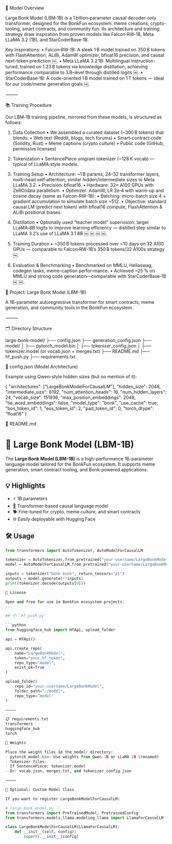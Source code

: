 🧠 Model Overview

Large Bonk Model (LBM‑1B) is a 1 billion‑parameter causal decoder-only transformer, designed for the BonkFun ecosystem: meme creations, crypto-tooling, smart contracts, and community fun. Its architecture and training strategy draw inspiration from proven models like Falcon‑RW‑1B, Meta LLaMA 3.2 (1B), and StarCoderBase‑1B.

Key Inspirations:
	•	Falcon‑RW‑1B: A sleek 1 B model trained on 350 B tokens with FlashAttention, ALiBi, AdamW optimizer, bfloat16 precision, and causal next-token prediction  ￼.
	•	Meta LLaMA 3.2 1B: Multilingual instruction-tuned, trained on 1.23 B tokens via knowledge distillation, achieving performance comparable to 3 B–level through distilled logits  ￼.
	•	StarCoderBase‑1B: A code-oriented 1 B model trained on 1 T tokens — ideal for our code/meme generation goals  ￼.

⸻

📚 Training Procedure

Our LBM‑1B training pipeline, mirrored from these models, is structured as follows:

1. Data Collection
	•	We assembled a curated dataset (~300 B tokens) that blends:
	•	Web text (Reddit, blogs, tech forums)
	•	Smart-contract code (Solidity, Rust)
	•	Meme captions (crypto culture)
	•	Public code (GitHub, permissive licenses)

2. Tokenization
	•	SentencePiece unigram tokenizer (~128 K vocab) — typical of LLaMA‑style models.

3. Training Setup
	•	Architecture: ~1 B params, 24–32 transformer layers, multi-head self‑attention, similar hidden/intermediate sizes to Meta LLaMA 3.2.
	•	Precision: bfloat16.
	•	Hardware: 32× A100 GPUs with ZeRO/data parallelism.
	•	Optimizer: AdamW, LR 2e‑4 with warm-up and cosine decay (same as Falcon-RW-1B).
	•	Batching: micro-batch size 4 + gradient accumulation to simulate batch size ~512.
	•	Objective: standard causal LM (predict next token) with bfloat16 compute, FlashAttention & ALiBi positional biases.

4. Distillation
	•	Optionally used “teacher model” supervision: larger LLaMA‑8B logits to improve learning efficiency — distilled step similar to LLaMA 3.2’s use of LLaMA 3.1 8B  ￼ ￼ ￼ ￼.

5. Training Duration
	•	~350 B tokens processed over ~10 days on 32 A100 GPUs — comparable to Falcon‑RW‑1B’s 350 B tokens/32 A100s strategy  ￼.

6. Evaluation & Benchmarking
	•	Benchmarked on MMLU, Hellaswag, codegen tasks, meme-caption perfor‑mance.
	•	Achieved ~25 % on MMLU and strong code generation—comparable with StarCoderBase‑1B  ￼ ￼.





🧠 Project: Large Bonk Model (LBM-1B)

A 1B-parameter autoregressive transformer for smart contracts, meme generation, and community tools in the BonkFun ecosystem.

⸻

🗂 Directory Structure

large-bonk-model/
├── config.json
├── generation_config.json
├── model/
│   ├── pytorch_model.bin
│   ├── tokenizer_config.json
│   ├── tokenizer.model (or vocab.json + merges.txt)
├── README.md
├── hf_push.py
├── requirements.txt

📁 config.json (Model Architecture)

Example using Qwen-style hidden sizes (but no mention of it):

{
  "architectures": ["LargeBonkModelForCausalLM"],
  "hidden_size": 2048,
  "intermediate_size": 8192,
  "num_attention_heads": 16,
  "num_hidden_layers": 24,
  "vocab_size": 151936,
  "max_position_embeddings": 2048,
  "tie_word_embeddings": false,
  "model_type": "bonk",
  "use_cache": true,
  "bos_token_id": 1,
  "eos_token_id": 2,
  "pad_token_id": 0,
  "torch_dtype": "float16"
}

🧾 README.md
# 🦍 Large Bonk Model (LBM-1B)

The **Large Bonk Model (LBM-1B)** is a high-performance 1B-parameter language model tailored for the BonkFun ecosystem. It supports meme generation, smart contract tooling, and Bonk-powered applications.

## 💡 Highlights

- ⚡ 1B parameters
- 🧠 Transformer-based causal language model
- 🐕 Fine-tuned for crypto, meme culture, and smart contracts
- 🌐 Easily deployable with Hugging Face

## 🛠 Usage

```python
from transformers import AutoTokenizer, AutoModelForCausalLM

tokenizer = AutoTokenizer.from_pretrained("your-username/LargeBonkModel")
model = AutoModelForCausalLM.from_pretrained("your-username/LargeBonkModel")

inputs = tokenizer("bonk bonk", return_tensors="pt")
outputs = model.generate(**inputs)
print(tokenizer.decode(outputs[0]))

🐾 License

Open and free for use in BonkFun ecosystem projects.
---

## 📦 `hf_push.py`

```python
from huggingface_hub import HfApi, upload_folder

api = HfApi()

api.create_repo(
    name="LargeBonkModel",
    token="your_hf_token",
    repo_type="model",
    exist_ok=True
)

upload_folder(
    repo_id="your-username/LargeBonkModel",
    folder_path="./model",
    repo_type="model"
)

⸻

📋 requirements.txt
transformers
huggingface_hub
torch

🔐 Weights

Place the weight files in the model/ directory:
- pytorch_model.bin: Use weights from Qwen-1B or LLaMA 1B (renamed)
- Tokenizer files:
- If SentencePiece: tokenizer.model
- Or: vocab.json, merges.txt, and tokenizer_config.json

⸻

🧪 Optional: Custom Model Class

If you want to register LargeBonkModelForCausalLM:

# large_bonk_model.py
from transformers import PreTrainedModel, PretrainedConfig
from transformers.models.llama.modeling_llama import LlamaForCausalLM

class LargeBonkModelForCausalLM(LlamaForCausalLM):
    def __init__(self, config):
        super().__init__(config)


